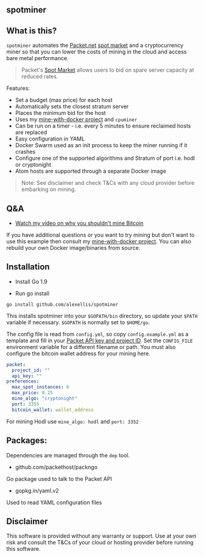 spotminer
--------------------------

## What is this?

`spotminer` automates the [Packet.net](https://www.packet.net) [spot market](https://help.packet.net/technical/deployment-options/spot-market) and a cryptocurrency miner so that you can lower the costs of mining in the cloud and access bare metal performance.

> Packet's [Spot Market](https://help.packet.net/technical/deployment-options/spot-market) allows users to bid on spare server capacity at reduced rates. 

Features:

* Set a budget (max price) for each host
* Automatically sets the closest stratum server
* Places the minimum bid for the host
* Uses my [mine-with-docker project](https://github.com/alexellis/mine-with-docker) and `cpuminer`
* Can be run on a timer - i.e. every 5 minutes to ensure reclaimed hosts are replaced
* Easy configuration in YAML
* Docker Swarm used as an init process to keep the miner running if it crashes
* Configure one of the supported algorithms and Stratum of port i.e. hodl or cryptonight
* Atom hosts are supported through a separate Docker image

> Note: See disclaimer and check T&Cs with any cloud provider before embarking on mining.

## Q&A

* [Watch my video on why you shouldn't mine Bitcoin](https://www.youtube.com/watch?v=Apg8glATeto)

If you have additional questions or you want to try mining but don't want to use this example then consult my [mine-with-docker project](https://github.com/alexellis/mine-with-docker). You can also rebuild your own Docker image/binaries from source.

## Installation

* Install Go 1.9

* Run go install

```
go install github.com/alexellis/spotminer
```

This installs spotminer into your `$GOPATH/bin` directory, so update your `$PATH` variable if necessary. `$GOPATH` is normally set to `$HOME/go`.


The config file is read from `config.yml`, so copy `config.example.yml` as a template and fill in your [Packet API key and project ID](https://www.packet.net/developers/api/). Set the `CONFIG_FILE` environment variable for a different filename or path. You must also configure the bitcoin wallet address for your mining here.

```yaml
packet:
  project_id: ""
  api_key: ""
preferences:
  max_spot_instances: 6
  max_price: 0.15
  mine_algo: "cryptonight"
  port: 3355
  bitcoin_wallet: wallet_address
```

For mining Hodl use `mine_algo: hodl` and `port: 3352`

## Packages:

Dependencies are managed through the `dep` tool.

* github.com/packethost/packngo

Go package used to talk to the Packet API

* gopkg.in/yaml.v2 

Used to read YAML configuration files

## Disclaimer

This software is provided without any warranty or support. Use at your own risk and consult the T&Cs of your cloud or hosting provider before running this software.
